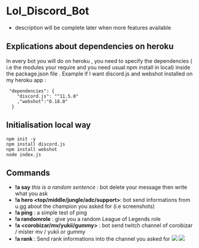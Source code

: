 # Lol_Discord_Bot
* description will be complete later when more features available
## Explications about dependencies on heroku
In every bot you will do on heroku , you need to specify the dependencies ( i.e the modules your require and you need usual npm install in local) inside the package.json file .
Example if I want discord.js and webshot installed on my heroku app :
```
 "dependencies": {
    "discord.js": "^11.5.0"
    ,"webshot":"0.18.0"
  }
```
## Initialisation local way
```
npm init -y
npm install discord.js
npm install webshot
node index.js
```
## Commands
 * __!a say__ _this is a random sentence_ :  bot delete your message then write what you ask 
 * __!a hero <champion> <top/middle/jungle/adc/support>__: bot send informations from u.gg about the champion you asked for (i.e screenshots) 
 * __!a ping__ : a simple test of ping
 * __!a randomrole__ : give you a random League of Legends role
 * __!a <corobizar/mv/yukii/gummy>__ : bot send twitch channel of corobizar / mister mv / yukii or gummy
 * __!a rank <pseudo>__: Send rank informations into the channel you asked for
 ![](https://i.imgur.com/qO6xrVP.png)
 ![](https://i.imgur.com/iug6a2P.png)
